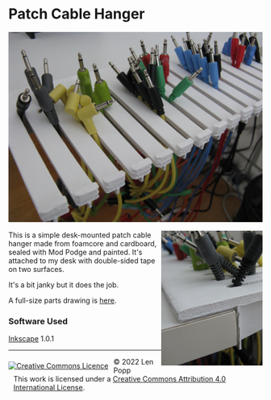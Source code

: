 # Patch Cable Hanger

<img src="hanger1.jpg">

<div>

<img src="hanger2.jpg" style="float:right">

This is a simple desk-mounted patch cable hanger made from foamcore and cardboard, sealed with Mod Podge and painted. It's attached to my desk with double-sided tape on two surfaces.

It's a bit janky but it does the job.

A full-size parts drawing is [here](cable-hanger.svg).

### Software Used

[Inkscape](https://inkscape.org/) 1.0.1

</div>

<hr /><div><div style="float:left; padding-right:10px;"><a rel="license" href="http://creativecommons.org/licenses/by/4.0/"><img alt="Creative Commons Licence" style="border-width:0; padding-top:8px;" src="https://i.creativecommons.org/l/by/4.0/88x31.png" /></a></div><div style="padding-left:10px;">© 2022 Len Popp<br />This work is licensed under a <a rel="license" href="http://creativecommons.org/licenses/by/4.0/">Creative Commons Attribution 4.0 International License</a>.</div></div>